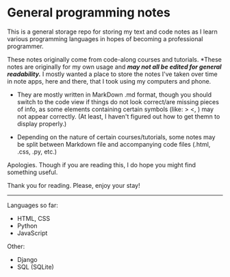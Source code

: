 # General programming notes

This is a general storage repo for storing my text and code notes as I learn various programming languages in hopes of becoming a professional programmer. 

These notes originally come from code-along courses and tutorials. *These notes are originally for my own usage and ***may not all be edited for general readability.*** I mostly wanted a place to store the notes I've taken over time in note apps, here and there, that I took using my computers and phone. 

- They are mostly written in MarkDown .md format, though you should switch to the code view if things do not look correct/are missing pieces of info, as some elements containing certain symbols (like: > <, <head>) may not appear correctly. (At least, I haven't figured out how to get themn to display properly.)
  
- Depending on the nature of certain courses/tutorials, some notes may be split between Markdown file and accompanying code files (.html, .css, .py, etc.)

Apologies. Though if you are reading this, I do hope you might find something useful. 

Thank you for reading. Please, enjoy your stay!

--------------------
Languages so far:
- HTML, CSS
- Python
- JavaScript

Other:
- Django
- SQL (SQLite)
